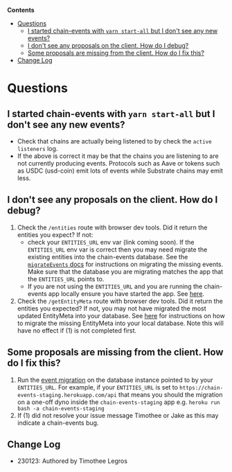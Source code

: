 **Contents**

- [Questions](#questions)
  * [I started chain-events with `yarn start-all` but I don't see any new events?](#i-started-chain-events-with-yarn-start-all-but-i-dont-see-any-new-events)
  * [I don't see any proposals on the client. How do I debug?](#i-dont-see-any-proposals-on-the-client-how-do-i-debug)
  * [Some proposals are missing from the client. How do I fix this?](#some-proposals-are-missing-from-the-client-how-do-i-fix-this)
- [Change Log](#change-log)

# Questions

## I started chain-events with `yarn start-all` but I don't see any new events?

- Check that chains are actually being listened to by check the `active listeners` log.
- If the above is correct it may be that the chains you are listening to are not currently producing events. Protocols such as Aave or tokens such as USDC (usd-coin) emit lots of events while Substrate chains may emit less.

## I don't see any proposals on the client. How do I debug?

1. Check the `/entities` route with browser dev tools. Did it return the entities you expect? If not:
   - check your `ENTITIES_URL` env var (link coming soon). If the `ENTITIES_URL` env var is correct then you may need migrate the existing entities into the chain-events database. See the [`migrateEvents` docs][1] for instructions on migrating the missing events. Make sure that the database you are migrating matches the app that the `ENTITIES_URL` points to.
   - If you are not using the `ENTITIES_URL` and you are running the chain-events app locally ensure you have started the app. See [here][3].
2. Check the `/getEntityMeta` route with browser dev tools. Did it return the entities you expected? If not, you may not have migrated the most updated EntityMeta into your database. See [here][1] for instructions on how to migrate the missing EntityMeta into your local database. Note this will have no effect if (1) is not completed first.

## Some proposals are missing from the client. How do I fix this?

1. Run the [event migration][1] on the database instance pointed to by your `ENTITIES_URL`. For example, if your `ENTITIES_URL` is set to `https://chain-events-staging.herokuapp.com/api` that means you should the migration on a one-off dyno inside the `chain-events-staging` app e.g. `heroku run bash -a chain-events-staging`
2. If (1) did not resolve your issue message Timothee or Jake as this may indicate a chain-events bug.

[1]: https://github.com/hicommonwealth/commonwealth/wiki/Chain-Events%20Overview#migrating-eventsentities
[3]: https://github.com/hicommonwealth/commonwealth/wiki/Chain-Events-Service-Common-Scenarios#starting-chain-events-locally-from-scratch

## Change Log

- 230123: Authored by Timothee Legros
